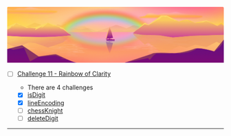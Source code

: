 ![arcade-intro-11-rainbow-of-clarity.png](arcade-intro-11-rainbow-of-clarity.png?raw=true "arcade-intro-11-rainbow-of-clarity")

- [ ] [Challenge 11 - Rainbow of Clarity]()

  - There are 4 challenges
  - [x] [isDigit]()
  - [x] [lineEncoding]()
  - [ ] [chessKnight]()
  - [ ] [deleteDigit]()

-------------
